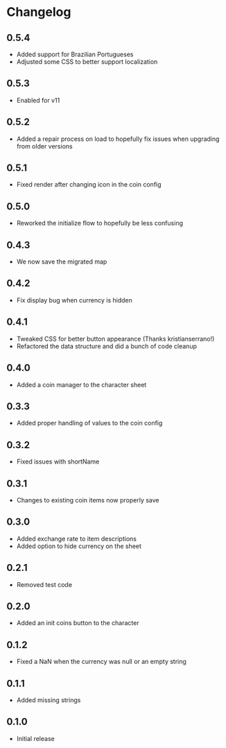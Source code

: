 # Changelog

## 0.5.4

* Added support for Brazilian Portugueses
* Adjusted some CSS to better support localization

## 0.5.3

* Enabled for v11

## 0.5.2

* Added a repair process on load to hopefully fix issues when upgrading from older versions

## 0.5.1

* Fixed render after changing icon in the coin config

## 0.5.0

* Reworked the initialize flow to hopefully be less confusing

## 0.4.3

* We now save the migrated map

## 0.4.2

* Fix display bug when currency is hidden

## 0.4.1

* Tweaked CSS for better button appearance (Thanks kristianserrano!)
* Refactored the data structure and did a bunch of code cleanup

## 0.4.0

* Added a coin manager to the character sheet

## 0.3.3

* Added proper handling of values to the coin config

## 0.3.2

* Fixed issues with shortName

## 0.3.1

* Changes to existing coin items now properly save

## 0.3.0

* Added exchange rate to item descriptions
* Added option to hide currency on the sheet

## 0.2.1

* Removed test code

## 0.2.0

* Added an init coins button to the character

## 0.1.2

* Fixed a NaN when the currency was null or an empty string

## 0.1.1

* Added missing strings

## 0.1.0

* Initial release
